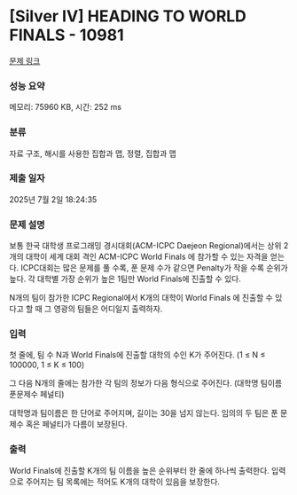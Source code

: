 # [Silver IV] HEADING TO WORLD FINALS - 10981 

[문제 링크](https://www.acmicpc.net/problem/10981) 

### 성능 요약

메모리: 75960 KB, 시간: 252 ms

### 분류

자료 구조, 해시를 사용한 집합과 맵, 정렬, 집합과 맵

### 제출 일자

2025년 7월 2일 18:24:35

### 문제 설명

<p>보통 한국 대학생 프로그래밍 경시대회(ACM-ICPC Daejeon Regional)에서는 상위 2개의 대학이 세계 대회 격인 ACM-ICPC World Finals 에 참가할 수 있는 자격을 얻는다. ICPC대회는 많은 문제를 풀 수록, 푼 문제 수가 같으면 Penalty가 작을 수록 순위가 높다. 각 대학별 가장 순위가 높은 1팀만 World Finals에 진출할 수 있다.</p>

<p>N개의 팀이 참가한 ICPC Regional에서 K개의 대학이 World Finals 에 진출할 수 있다고 할 때 그 영광의 팀들은 어디일지 출력하자.</p>

### 입력 

 <p>첫 줄에, 팀 수 N과 World Finals에 진출할 대학의 수인 K가 주어진다. (1 ≤ N ≤ 100000, 1 ≤ K ≤ 100)</p>

<p>그 다음 N개의 줄에는 참가한 각 팀의 정보가 다음 형식으로 주어진다. (대학명 팀이름 푼문제수 페널티)</p>

<p>대학명과 팀이름은 한 단어로 주어지며, 길이는 30을 넘지 않는다. 임의의 두 팀은 푼 문제수 혹은 페널티가 다름이 보장된다. </p>

### 출력 

 <p>World Finals에 진출할 K개의 팀 이름을 높은 순위부터 한 줄에 하나씩 출력한다. 입력으로 주어지는 팀 목록에는 적어도 K개의 대학이 있음을 보장한다.</p>

